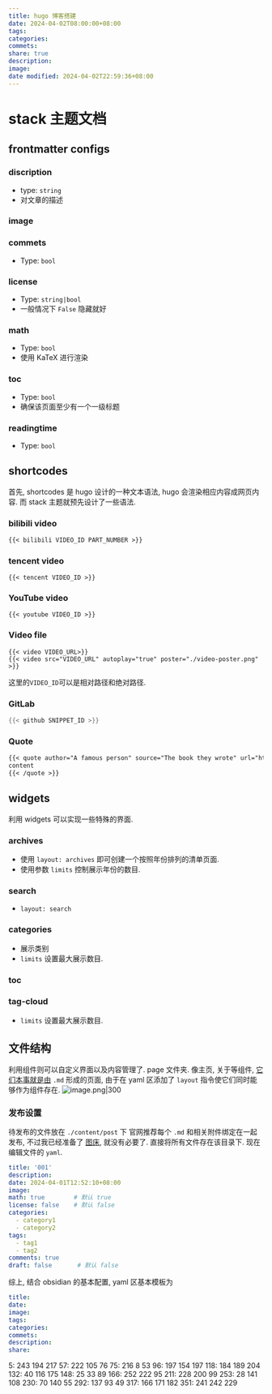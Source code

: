 ```yaml
---
title: hugo 博客搭建
date: 2024-04-02T08:00:00+08:00
tags: 
categories: 
commets: 
share: true
description: 
image: 
date modified: 2024-04-02T22:59:36+08:00
---
```


# stack 主题文档
## frontmatter configs
### discription
- type: `string`
- 对文章的描述

### image

### commets
- Type: `bool`

### license
- Type: `string|bool`
- 一般情况下 `False` 隐藏就好
###  math
- Type: `bool`
- 使用 KaTeX 进行渲染

### toc
- Type: `bool`
- 确保该页面至少有一个一级标题

### readingtime
- Type: `bool`



## shortcodes
首先, shortcodes 是 hugo 设计的一种文本语法, hugo 会渲染相应内容成网页内容.
而 stack 主题就预先设计了一些语法.
### bilibili video
```md
{{< bilibili VIDEO_ID PART_NUMBER >}}
```

### tencent video
```
{{< tencent VIDEO_ID >}}
```

### YouTube video
```
{{< youtube VIDEO_ID >}}
```

### Video file
```
{{< video VIDEO_URL>}}
{{< video src="VIDEO_URL" autoplay="true" poster="./video-poster.png" >}}
```
这里的`VIDEO_ID`可以是相对路径和绝对路径.

### GitLab

```c
{{< github SNIPPET_ID >}}
```

### Quote
```markdown
{{< quote author="A famous person" source="The book they wrote" url="https://en.wikipedia.org/wiki/Book">}}
content
{{< /quote >}}
```

## widgets
利用 widgets 可以实现一些特殊的界面.
### archives
- 使用 `layout: archives` 即可创建一个按照年份排列的清单页面.
- 使用参数 `limits` 控制展示年份的数目.

### search
- `layout: search`

### categories
- 展示类别
- `limits` 设置最大展示数目.

### toc
### tag-cloud
- `limits` 设置最大展示数目.

## 文件结构
利用组件则可以自定义界面以及内容管理了.
page 文件夹. 像主页, 关于等组件, [它们本事就是由](%E5%AE%83%E4%BB%AC%E6%9C%AC%E4%BA%8B%E5%B0%B1%E6%98%AF%E7%94%B1.md) `.md` 形成的页面, 由于在 yaml 区添加了 `layout` 指令使它们同时能够作为组件存在.
![image.png|300](https://obsidian-1317142608.cos.ap-nanjing.myqcloud.com/obsidian/20240402205534.png?imageSlim)

### 发布设置
待发布的文件放在 `./content/post` 下
官网推荐每个 `.md` 和相关附件绑定在一起发布, 不过我已经准备了 [图床](obsidian%20%E5%9B%BE%E5%BA%8A.md), 就没有必要了.
直接将所有文件存在该目录下.
现在编辑文件的 `yaml`.
```yaml
title: '001'
description:
date: 2024-04-01T12:52:10+08:00  
image:            
math: true        # 默认 true
license: false    # 默认 false
categories:
  - category1
  - category2
tags:
  - tag1
  - tag2
comments: true
draft: false       # 默认 false
```
综上, 结合 obsidian 的基本配置, yaml 区基本模板为
```yaml
title: 
date:
image:
tags:
categories:
commets:
description:
share:
```

5: 243 194 217
57: 222 105 76
75: 216 8 53
96: 197 154 197
118: 184 189 204
132: 40 116 175
148: 25 33 89
166: 252 222 95
211: 228 200 99
253: 28 141 108
230: 70 140 55
292: 137 93 49
317: 166 171 182 
351: 241 242 229